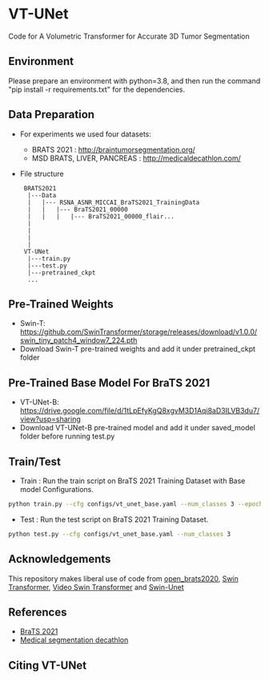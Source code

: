 # VT-UNet
Code for A Volumetric Transformer for Accurate 3D Tumor Segmentation

## Environment
Please prepare an environment with python=3.8, and then run the command "pip install -r requirements.txt" for the dependencies.

## Data Preparation
- For experiments we used four datasets:
    - BRATS 2021 : http://braintumorsegmentation.org/
    - MSD BRATS, LIVER, PANCREAS : http://medicaldecathlon.com/

- File structure
    ```
     BRATS2021
      |---Data
      |   |--- RSNA_ASNR_MICCAI_BraTS2021_TrainingData
      |   |   |--- BraTS2021_00000
      |   |   |   |--- BraTS2021_00000_flair...
      |   
      |              
      |   
      |
     VT-UNet
      |---train.py
      |---test.py
      |---pretrained_ckpt
      ...
    ```

## Pre-Trained Weights
- Swin-T: https://github.com/SwinTransformer/storage/releases/download/v1.0.0/swin_tiny_patch4_window7_224.pth
- Download Swin-T pre-trained weights and add it under pretrained_ckpt folder

## Pre-Trained Base Model For BraTS 2021
- VT-UNet-B: https://drive.google.com/file/d/1tLpEfyKgQ8xgvM3D1Aqi8aD3ILVB3du7/view?usp=sharing
- Download VT-UNet-B pre-trained model and add it under saved_model folder before running test.py

## Train/Test
- Train : Run the train script on BraTS 2021 Training Dataset with Base model Configurations. 
```bash
python train.py --cfg configs/vt_unet_base.yaml --num_classes 3 --epochs 350
```

- Test : Run the test script on BraTS 2021 Training Dataset. 
```bash
python test.py --cfg configs/vt_unet_base.yaml --num_classes 3
```

## Acknowledgements
This repository makes liberal use of code from [open_brats2020](https://github.com/lescientifik/open_brats2020), [Swin Transformer](https://github.com/microsoft/Swin-Transformer), [Video Swin Transformer](https://github.com/SwinTransformer/Video-Swin-Transformer) and [Swin-Unet](https://github.com/HuCaoFighting/Swin-Unet)

## References
* [BraTS 2021](http://braintumorsegmentation.org/)
* [Medical segmentation decathlon](http://medicaldecathlon.com/)

## Citing VT-UNet
```bash

```



